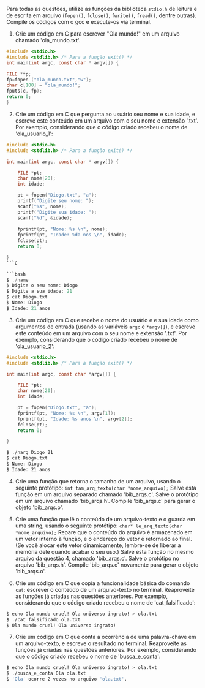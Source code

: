 Para todas as questões, utilize as funções da biblioteca `stdio.h` de leitura e de escrita em arquivo 
(`fopen()`, `fclose()`, `fwrite()`, `fread()`, dentre outras). Compile os códigos com o gcc e execute-os via terminal.

1. Crie um código em C para escrever "Ola mundo!" em um arquivo chamado 'ola_mundo.txt'.
```C
#include <stdio.h>
#include <stdlib.h> /* Para a função exit() */
int main(int argc, const char * argv[]) {

FILE *fp;
fp=fopen ("ola_mundo.txt","w");
char c[100] = "ola_mundo!"; 
fputs(c, fp);
return 0;
}
```
2. Crie um código em C que pergunta ao usuário seu nome e sua idade, 
e escreve este conteúdo em um arquivo com o seu nome e extensão '.txt'. 
Por exemplo, considerando que o código criado recebeu o nome de 'ola_usuario_1':
```C
#include <stdio.h>
#include <stdlib.h> /* Para a função exit() */

int main(int argc, const char * argv[]) {

	FILE *pt;
	char nome[20];
	int idade;

	pt = fopen("Diogo.txt", "a");	
	printf("Digite seu nome: ");
	scanf("%s", nome);
	printf("Digite sua idade: ");
	scanf("%d", &idade);
	
	fprintf(pt, "Nome: %s \n", nome);
	fprintf(pt, "Idade: %da nos \n", idade);
	fclose(pt);
	return 0;	

}
```C

```bash
$ ./name
$ Digite o seu nome: Diogo
$ Digite a sua idade: 21
$ cat Diogo.txt
$ Nome: Diogo
$ Idade: 21 anos
```

3. Crie um código em C que recebe o nome do usuário e e sua idade como argumentos de entrada 
(usando as variáveis `argc` e `*argv[]`), e escreve este conteúdo em um arquivo com o seu nome e extensão '.txt'. 
Por exemplo, considerando que o código criado recebeu o nome de 'ola_usuario_2':
```C
#include <stdio.h>
#include <stdlib.h> /* Para a função exit() */

int main(int argc, const char *argv[]) {

	FILE *pt;
	char nome[20];
	int idade;

	pt = fopen("Diogo.txt", "a");	
	fprintf(pt, "Nome: %s \n", argv[1]);
	fprintf(pt, "Idade: %s anos \n", argv[2]);
	fclose(pt);
	return 0;	

}
```
```bash
$ ./narg Diogo 21
$ cat Diogo.txt
$ Nome: Diogo
$ Idade: 21 anos
```

4. Crie uma função que retorna o tamanho de um arquivo, usando o seguinte protótipo:
`int tam_arq_texto(char *nome_arquivo);` 
Salve esta função em um arquivo separado chamado 'bib_arqs.c'. 
Salve o protótipo em um arquivo chamado 'bib_arqs.h'. 
Compile 'bib_arqs.c' para gerar o objeto 'bib_arqs.o'.



5. Crie uma função que lê o conteúdo de um arquivo-texto e o guarda em uma string, usando o seguinte protótipo: `char* le_arq_texto(char *nome_arquivo);` Repare que o conteúdo do arquivo é armazenado em um vetor interno à função, e o endereço do vetor é retornado ao final. (Se você alocar este vetor dinamicamente, lembre-se de liberar a memória dele quando acabar o seu uso.) Salve esta função no mesmo arquivo da questão 4, chamado 'bib_arqs.c'. Salve o protótipo no arquivo 'bib_arqs.h'. Compile 'bib_arqs.c' novamente para gerar o objeto 'bib_arqs.o'.

6. Crie um código em C que copia a funcionalidade básica do comando `cat`: escrever o conteúdo de um arquivo-texto no terminal. Reaproveite as funções já criadas nas questões anteriores. Por exemplo, considerando que o código criado recebeu o nome de 'cat_falsificado':

```bash
$ echo Ola mundo cruel! Ola universo ingrato! > ola.txt
$ ./cat_falsificado ola.txt
$ Ola mundo cruel! Ola universo ingrato!
```

7. Crie um código em C que conta a ocorrência de uma palavra-chave em um arquivo-texto, e escreve o resultado no terminal. Reaproveite as funções já criadas nas questões anteriores. Por exemplo, considerando que o código criado recebeu o nome de 'busca_e_conta':

```bash
$ echo Ola mundo cruel! Ola universo ingrato! > ola.txt
$ ./busca_e_conta Ola ola.txt
$ 'Ola' ocorre 2 vezes no arquivo 'ola.txt'.
```
